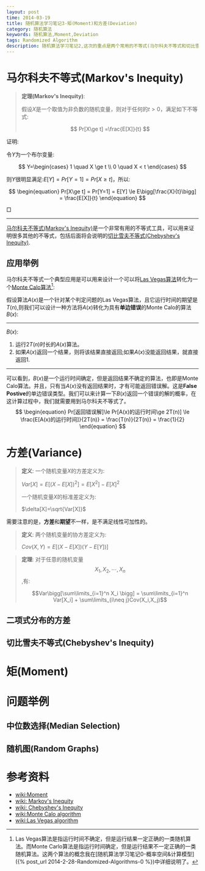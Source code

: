 ```yaml
---
layout: post
time: 2014-03-19
title: 随机算法学习笔记3-矩(Moment)和方差(Deviation)
category: 随机算法
keywords: 随机算法,Moment,Deviation
tags: Randomized Algorithm
description: 随机算法学习笔记2,这次的重点是两个常用的不等式(马尔科夫不等式和切比雪夫不等式)，方差以及相应的几个例子。
---
```


# 马尔科夫不等式(Markov's Inequity)

> **定理(Markov's Inequity)**:
>
> 假设$X$是一个取值为非负数的随机变量，则对于任何的$t>0$，满足如下不等式:
>
> $$ Pr[X\ge t] =\frac{E[X]}{t}  $$

证明:

令$Y$为一个布尔变量:

$$
Y=\begin{cases}
1 \quad X \ge t \\
0 \quad X < t
\end{cases}
$$

则$Y$很明显满足:$E[Y]=Pr[Y=1]=Pr[X\ge t]$，所以:

$$
\begin{equation}
Pr[X\ge t] = Pr[Y=1] = E[Y] \le E\bigg[\frac{X}{t}\bigg] = \frac{E[X]}{t}
\end{equation}
$$

$\Box$

----------------------------------------

[马尔科夫不等式(Markov's Inequity)][MarkovInequity]是一个非常有用的不等式工具，可以用来证明很多其他的不等式，包括后面将会说明的[切比雪夫不等式(Chebyshev's Inequity)][ChebyshevInequity].

## 应用举例

马尔科夫不等式一个典型应用是可以用来设计一个可以将[Las Vegas算法][LasVegas]转化为一个[Monte Calo算法][MonteCalo][^1]:

假设算法$A(x)$是一个针对某个判定问题的Las Vegas算法，且它运行时间的期望是$T(n)$,则我们可以设计一种方法将$A(x)$转化为具有**单边错误**的Monte Calo的算法$B(x)$:

-------------------------------
$B(x)$:

1. 运行$2T(n)$时长的$A(x)$算法。
2. 如果$A(x)$返回一个结果，则将该结果直接返回;如果$A(x)$没能返回结果，就直接返回1.

---------------------------

可以看到，$B(x)$是一个运行时间确定，但是返回结果不确定的算法，也即是Monte Calo算法。并且，只有当$A(x)$没有返回结果时，才有可能返回错误解。这是**False Postive**的单边错误类型。我们可以来计算一下$B(x)$返回一个错误的解的概率，在这计算过程中，我们就需要用到马尔科夫不等式了。
$$
\begin{equation}
Pr[返回错误解]\le Pr[A(x)的运行时间\ge 2T(n)] \le \frac{E[A(x)的运行时间]}{2T(n)} = \frac{T(n)}{2T(n)} = \frac{1}{2}
\end{equation}
$$


# 方差(Variance)

> **定义**: 一个随机变量$X$的方差定义为:
>
> $Var[X] = E[(X-E[X])^2] = E[X^2] - E[X]^2$ 
>
> 一个随机变量$X$的标准差定义为:
>
> $\delta[X]=\sqrt{Var[X]}$

需要注意的是，**方差**和**期望**不一样，是不满足线性可加性的。

> **定义**: 两个随机变量的协方差定义为:
>
> $Cov(X,Y)=E[(X-E[X])(Y-E[Y])]$

> **定理**: 对于任意的随机变量$$X_1,X_2,\cdots,X_n$$,有:
>
> $$Var\bigg[\sum\limits_{i=1}^n X_i \bigg] = \sum\limits_{i=1}^n Var[X_i] + \sum\limits_{i\neq j}Cov(X_i,X_j)$$

## 二项式分布的方差

## 切比雪夫不等式(Chebyshev's Inequity)

# 矩(Moment)

# 问题举例

## 中位数选择(Median Selection)

## 随机图(Random Graphs)

# 参考资料

- [wiki:Moment][Moment]
- [wiki: Markov's Inequity][MarkovInequity]
- [wiki: Chebyshev's Inequity][ChebyshevInequity]
- [wiki:Monte Calo algorithm][MonteCalo]
- [wiki:Las Vegas algorithm][LasVegas]



[Moment]: http://en.wikipedia.org/wiki/Moment_(mathematics)
[MarkovInequity]: http://en.wikipedia.org/wiki/Markov_inequality
[ChebyshevInequity]: http://en.wikipedia.org/wiki/Chebyshev%27s_inequality
[MonteCalo]: http://en.wikipedia.org/wiki/Monte_Carlo_algorithm "wiki: Monte Carlo algorithm"
[LasVegas]: http://en.wikipedia.org/wiki/Las_Vegas_algorithm  "wiki: Las Vegas algorithm"


[^1]: Las Vegas算法是指运行时间不确定，但是运行结果一定正确的一类随机算法。而Monte Carlo算法是指运行时间确定，但是运行结果不一定正确的一类随机算法。这两个算法的概念我在[随机算法学习笔记0-概率空间&计算模型]({% post_url 2014-2-28-Randomized-Algorithms-0 %})中详细说明了。

